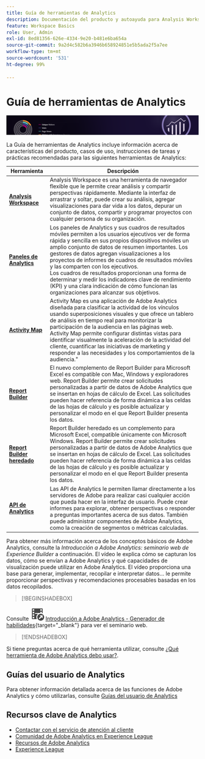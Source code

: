 ```yaml
---
title: Guía de herramientas de Analytics
description: Documentación del producto y autoayuda para Analysis Workspace, paneles de Analytics (aplicación móvil), Activity Map y Report Builder.
feature: Workspace Basics
role: User, Admin
exl-id: 8ed81356-626e-4334-9e20-b481e6ba654a
source-git-commit: 9a2d4c582b6a3946b658924851e5b5ada2f5a7ee
workflow-type: tm+mt
source-wordcount: '531'
ht-degree: 99%

---
```


# Guía de herramientas de Analytics

![Banner](../../assets/doc_banner_analyze.png)

La Guía de herramientas de Analytics incluye información acerca de características del producto, casos de uso, instrucciones de tareas y prácticas recomendadas para las siguientes herramientas de Analytics:

| Herramienta | Descripción |
|-----------|----------------|
| **[Analysis Workspace](https://experienceleague.adobe.com/docs/analytics/analyze/analysis-workspace/home.html?lang=es)** | Analysis Workspace es una herramienta de navegador flexible que le permite crear análisis y compartir perspectivas rápidamente. Mediante la interfaz de arrastrar y soltar, puede crear su análisis, agregar visualizaciones para dar vida a los datos, depurar un conjunto de datos, compartir y programar proyectos con cualquier persona de su organización. |
| **[Paneles de Analytics](https://experienceleague.adobe.com/docs/analytics/analyze/mobapp/home.html?lang=es)** | Los paneles de Analytics y sus cuadros de resultados móviles permiten a los usuarios ejecutivos ver de forma rápida y sencilla en sus propios dispositivos móviles un amplio conjunto de datos de resumen importantes. Los gestores de datos agregan visualizaciones a los proyectos de informes de cuadros de resultados móviles y las comparten con los ejecutivos.  <br>Los cuadros de resultados proporcionan una forma de determinar y medir los indicadores clave de rendimiento (KPI) y una clara indicación de cómo funcionan las organizaciones para alcanzar sus objetivos. |
| **[Activity Map](https://experienceleague.adobe.com/docs/analytics/analyze/activity-map/activity-map.html?lang=es)** | Activity Map es una aplicación de Adobe Analytics diseñada para clasificar la actividad de los vínculos usando superposiciones visuales y que ofrece un tablero de análisis en tiempo real para monitorizar la participación de la audiencia en las páginas web. <br>Activity Map permite configurar distintas vistas para identificar visualmente la aceleración de la actividad del cliente, cuantificar las iniciativas de marketing y responder a las necesidades y los comportamientos de la audiencia.&quot; |
| **[Report Builder](https://experienceleague.adobe.com/en/docs/analytics/analyze/report-builder/rb-overview)** | El nuevo complemento de Report Builder para Microsoft Excel es compatible con Mac, Windows y exploradores web. Report Builder permite crear solicitudes personalizadas a partir de datos de Adobe Analytics que se insertan en hojas de cálculo de Excel. Las solicitudes pueden hacer referencia de forma dinámica a las celdas de las hojas de cálculo y es posible actualizar y personalizar el modo en el que Report Builder presenta los datos. |
| **[Report Builder heredado](/help/analyze/legacy-report-builder/home.md)** | Report Builder heredado es un complemento para Microsoft Excel, compatible únicamente con Microsoft Windows. Report Builder permite crear solicitudes personalizadas a partir de datos de Adobe Analytics que se insertan en hojas de cálculo de Excel. Las solicitudes pueden hacer referencia de forma dinámica a las celdas de las hojas de cálculo y es posible actualizar y personalizar el modo en el que Report Builder presenta los datos. |
| **[API de Analytics ](https://developer.adobe.com/analytics-apis/docs/2.0/)** | Las API de Analytics le permiten llamar directamente a los servidores de Adobe para realizar casi cualquier acción que pueda hacer en la interfaz de usuario. Puede crear informes para explorar, obtener perspectivas o responder a preguntas importantes acerca de sus datos. También puede administrar componentes de Adobe Analytics, como la creación de segmentos o métricas calculadas. |

Para obtener más información acerca de los conceptos básicos de Adobe Analytics, consulte la *Introducción a Adobe Analytics: seminario web de Experience Builder* a continuación. El vídeo le explica cómo se capturan los datos, cómo se envían a Adobe Analytics y qué capacidades de visualización puede utilizar en Adobe Analytics. El vídeo proporciona una base para generar, implementar, recopilar e interpretar datos... le permite proporcionar perspectivas y recomendaciones procesables basadas en los datos recopilados.


>[!BEGINSHADEBOX]

Consulte ![VideoCheckedOut](/help/assets/icons/VideoCheckedOut.svg) [Introducción a Adobe Analytics - Generador de habilidades](https://video.tv.adobe.com/v/27429/?quality=12&learn=on){target="_blank"} para ver el seminario web.

>[!ENDSHADEBOX]

Si tiene preguntas acerca de qué herramienta utilizar, consulte [¿Qué herramienta de Adobe Analytics debo usar?](https://experienceleague.adobe.com/docs/analytics/analyze/admin-overview/which-analytics-tool.html?lang=es).

## Guías del usuario de Analytics

Para obtener información detallada acerca de las funciones de Adobe Analytics y cómo utilizarlas, consulte [Guías del usuario de Analytics](https://experienceleague.adobe.com/docs/analytics.html?lang=es)

## Recursos clave de Analytics

* [Contactar con el servicio de atención al cliente](https://experienceleague.adobe.com/?support-solution=Analytics?lang=es#support)
* [Comunidad de Adobe Analytics en Experience League](https://experienceleaguecommunities.adobe.com/t5/adobe-analytics/ct-p/adobe-analytics-community?profile.language=es)
* [Recursos de Adobe Analytics](https://experienceleaguecommunities.adobe.com/t5/adobe-analytics-discussions/adobe-analytics-resources/m-p/276666?profile.language=es)
* [Experience League](https://landing.adobe.com/experience-league/)

